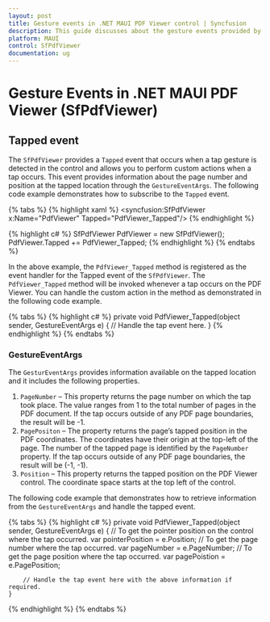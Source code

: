 ```yaml
---
layout: post
title: Gesture events in .NET MAUI PDF Viewer control | Syncfusion
description: This guide discusses about the gesture events provided by Syncfusion .NET MAUI PDF Viewer (SfPdfViewer) control.
platform: MAUI
control: SfPdfViewer
documentation: ug
---
```


# Gesture Events in .NET MAUI PDF Viewer (SfPdfViewer)

## Tapped event

The `SfPdfViewer` provides a `Tapped` event that occurs when a tap gesture is detected in the control and allows you to perform custom actions when a tap occurs. This event provides information about the page number and position at the tapped location through the `GestureEventArgs`. 
The following code example demonstrates how to subscribe to the `Tapped` event.

{% tabs %}
{% highlight xaml %}
    <syncfusion:SfPdfViewer x:Name="PdfViewer" Tapped="PdfViewer_Tapped"/>
{% endhighlight %}

{% highlight c# %}
        SfPdfViewer PdfViewer = new SfPdfViewer();
        PdfViewer.Tapped += PdfViewer_Tapped;
{% endhighlight %}
{% endtabs %}

In the above example, the `PdfViewer_Tapped` method is registered as the event handler for the Tapped event of the `SfPdfViewer`. The `PdfViewer_Tapped` method will be invoked whenever a tap occurs on the PDF Viewer. You can handle the custom action in the method as demonstrated in the following code example.

{% tabs %}
{% highlight c# %}
    private void PdfViewer_Tapped(object sender, GestureEventArgs e)
    {
        // Handle the tap event here.
    }
{% endhighlight %}
{% endtabs %}

### GestureEventArgs

The `GesturEventArgs` provides information available on the tapped location and it includes the following properties.

1.	`PageNumber` – This property returns the page number on which the tap took place. The value ranges from 1 to the total number of pages in the PDF document. If the tap occurs outside of any PDF page boundaries, the result will be -1.
2.	`PagePositon` – The property returns the page’s tapped position in the PDF coordinates. The coordinates have their origin at the top-left of the page. The number of the tapped page is identified by the `PageNumber` property. If the tap occurs outside of any PDF page boundaries, the result will be (-1, -1).
3.	`Position` – This property returns the tapped position on the PDF Viewer control. The coordinate space starts at the top left of the control.

The following code example that demonstrates how to retrieve information from the `GestureEventArgs` and handle the tapped event.

{% tabs %}
{% highlight c# %}
    private void PdfViewer_Tapped(object sender, GestureEventArgs e)
    {
        // To get the pointer position on the control where the tap occurred.
        var pointerPosition = e.Position;
        // To get the page number where the tap occurred.
        var pageNumber = e.PageNumber;
        // To get the page position where the tap occurred.
        var pagePoistion = e.PagePosition;

        // Handle the tap event here with the above information if required.
    }
{% endhighlight %}
{% endtabs %}	